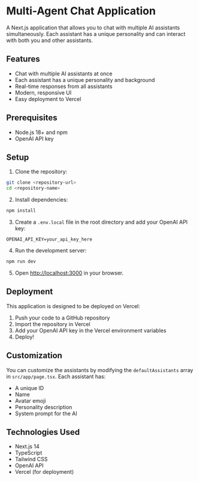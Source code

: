 # Multi-Agent Chat Application

A Next.js application that allows you to chat with multiple AI assistants simultaneously. Each assistant has a unique personality and can interact with both you and other assistants.

## Features

- Chat with multiple AI assistants at once
- Each assistant has a unique personality and background
- Real-time responses from all assistants
- Modern, responsive UI
- Easy deployment to Vercel

## Prerequisites

- Node.js 18+ and npm
- OpenAI API key

## Setup

1. Clone the repository:
```bash
git clone <repository-url>
cd <repository-name>
```

2. Install dependencies:
```bash
npm install
```

3. Create a `.env.local` file in the root directory and add your OpenAI API key:
```
OPENAI_API_KEY=your_api_key_here
```

4. Run the development server:
```bash
npm run dev
```

5. Open [http://localhost:3000](http://localhost:3000) in your browser.

## Deployment

This application is designed to be deployed on Vercel:

1. Push your code to a GitHub repository
2. Import the repository in Vercel
3. Add your OpenAI API key in the Vercel environment variables
4. Deploy!

## Customization

You can customize the assistants by modifying the `defaultAssistants` array in `src/app/page.tsx`. Each assistant has:
- A unique ID
- Name
- Avatar emoji
- Personality description
- System prompt for the AI

## Technologies Used

- Next.js 14
- TypeScript
- Tailwind CSS
- OpenAI API
- Vercel (for deployment)

